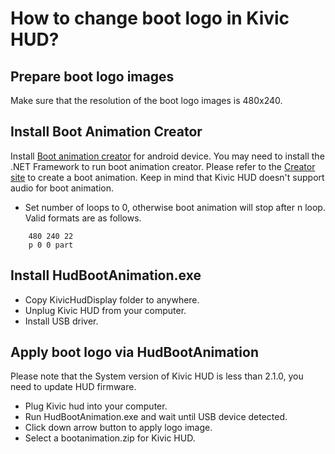 # How to change boot logo in Kivic HUD?

## Prepare boot logo images

Make sure that the resolution of the boot logo images is 480x240.

## Install Boot Animation Creator

Install [Boot animation creator](https://docs.google.com/file/d/0B_TsLfIpuP_ac3NVUjltb1d5MUE/edit) for android device. You may need to install the .NET Framework to run boot animation creator. Please refer to the [Creator site](https://forum.xda-developers.com/showthread.php?t=1234611) to create a boot animation. Keep in mind that Kivic HUD doesn't support audio for boot animation.

* Set number of loops to 0, otherwise boot animation will stop after n loop. Valid formats are as follows.
```
    480 240 22
    p 0 0 part
```


## Install HudBootAnimation.exe

* Copy KivicHudDisplay folder to anywhere.
* Unplug Kivic HUD from your computer.
* Install USB driver.

## Apply boot logo via HudBootAnimation

Please note that the System version of Kivic HUD is less than 2.1.0, you need to update HUD firmware.

* Plug Kivic hud into your computer.
* Run HudBootAnimation.exe and wait until USB device detected.
* Click down arrow button to apply logo image.
* Select a bootanimation.zip for Kivic HUD.
